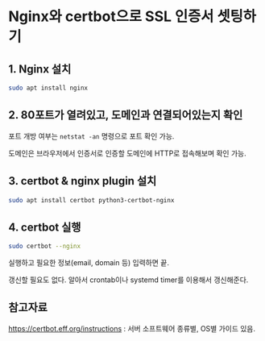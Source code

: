 # Nginx와 certbot으로 SSL 인증서 셋팅하기

## 1. Nginx 설치

```sh
sudo apt install nginx
```

## 2. 80포트가 열려있고, 도메인과 연결되어있는지 확인

포트 개방 여부는 `netstat -an` 명령으로 포트 확인 가능.

도메인은 브라우저에서 인증서로 인증할 도메인에 HTTP로 접속해보며 확인 가능.

## 3. certbot & nginx plugin 설치

```sh
sudo apt install certbot python3-certbot-nginx
```

## 4. certbot 실행

```sh
sudo certbot --nginx
```

실행하고 필요한 정보(email, domain 등) 입력하면 끝.

갱신할 필요도 없다. 알아서 crontab이나 systemd timer를 이용해서 갱신해준다.

## 참고자료

https://certbot.eff.org/instructions : 서버 소프트웨어 종류별, OS별 가이드 있음.
